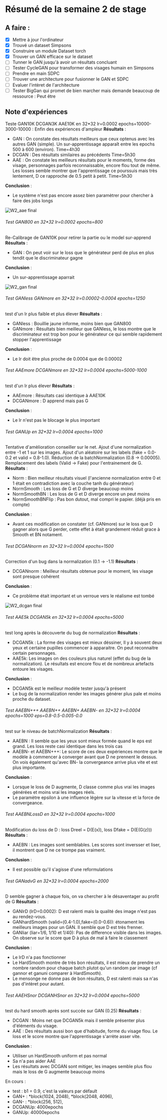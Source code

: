 # Résumé de la semaine 2 de stage


## A faire :

- [x]  Mettre à jour l'ordinateur
- [x]  Trouvé un dataset Simpsons
- [x]  Construire un module Dataset torch
- [x]  Trouver un GAN efficace sur le dataset
- [ ] Tunner le GAN jusqu'à avoir un résultats concluant
- [ ] Tester CycleGAN pour transformer des visages humain en Simpsons
- [ ] Prendre en main SDPC
- [ ] Trouver une architecture pour fusionner le GAN et SDPC
- [ ] Evaluer l'intèret de l'architecture
- [ ] Tester BigGan qui promet de bien marcher mais demande beaucoup de ressource : Peut être

## Note d'expériences

Teste GAN10K DCGAN3K AAE10K en 32*32 lr=0.0002 epochs=10000-3000-10000 :
Enfin des expériences d'ampleur
__Résultats__ :
  - GAN : On constate des résultats meilleurs que ceux optenus avec les autres GAN (simple). Un sur-apprentissage apparaît entre les epochs 500 à 600 (environ). 
    Time=4h30
  - DCGAN : Des résultats similaires au précédents 
    Time=5h30
  - AAE : On constate les meilleurs résultats pour le moments, forme des visage, personnages parfois reconnaissable, encore flou tout de même. Les losses semble montrer que l'apprentissage ce pourssuis mais très lentement, D ce rapproche de 0.5 petit à petit.
    Time=5h30

__Conclusion__ :
  - Le système n'est pas encore assez bien paramètrer pour chercher à faire des jobs longs 
  
![W2_aae final](W2_aae/final.png "AAE") 

###### Test GAN800 en 32*32 lr=0.0002 epochs=800
Re-Calibrage de GAN10K pour retirer la partie ou le model sur-apprend
__Résultats__ :
  - GAN : On peut voir sur le loss que le générateur perd de plus en plus tendit que le discriminateur gagne

__Conclusion__ :
  - Un sur-apprentissage aparrait
  
![W2_gan final](W2_gan/final.png "GAN")

###### Test GANless GANmore en 32*32 lr=0.00002-0.0004 epochs=1250
test d'un lr plus faible et plus élever
__Résultats__ :
  - GANless : Bouillie jaune informe, moins bien que GAN800
  - GANmore : Résultats bien meilleur que GANless, le loss montre que le discriminateur est trop bon pour le générateur ce qui semble rapidement stopper l'apprentissage

__Conclusion__ :
  - Le lr doit être plus proche de 0.0004 que de 0.00002

###### Test AAEmore DCGANmore en 32*32 lr=0.0004 epochs=5000-1000
test d'un lr plus élever
__Résultats__ :
  - AAEmore : Résultats casi identique à AAE10K
  - DCGANmore : D apprend mais pas G

__Conclusion__ :
  - Le lr n'est pas le blocage le plus important

###### Test GANUp en 32*32 lr=0.0004 epochs=1000
Tentative d'amèlioration conseiller sur le net. 
Ajout d'une normalization entre -1 et 1 sur les images.
Ajout d'un aléatoire sur les labels (fake = 0.0-0.2 et valid = 0.8-1.0).
Réduction de la batchNormalization (0.8 -> 0.00005).
Remplacement des labels (Valid -> Fake) pour l'entrainement de G.
__Résultats__ :
  - Norm : Bien meilleur résultats visuel (l'ancienne normalization entre 0 et 1 était en contradiction avec la couche tanh du générateur)
  - NormSmooth : Les loss de G et D diverge beaucoup moins
  - NormSmoothBN : Les loss de G et D diverge encore un peut moins
  - NormSmoothBNFlip : Pas bon dutout, mal compri le papier. (déjà pris en compte)

__Conclusion__ :
  - Avant ces modification on constater (cf. GANmore) sur le loss que D gagner alors que G perder,
		cette effet à était grandement réduit grace à Smooth et BN notament.

###### Test DCGANnorm en 32*32 lr=0.0004 epochs=1500
Correction d'un bug dans la normalization (0.1 -> -1.1)
__Résultats__ :
  - DCGANnorm : Meilleur résultats obtenue pour le moment, les visage sont presque cohérent

__Conclusion__ :
  - Ce problème était important et un verroue vers le réalisme est tombé

![W2_dcgan final](W2_dcgan/final.png "DCGAN")

###### Test AAE5k DCGAN5k en 32*32 lr=0.0004 epochs=5000
test long après la découverte du bug de normalization
__Résultats__ :
  - DCGAN5k : La forme des visages est mieux déssiner, Il y à souvent deux yeux et certaine pupilles commencer à apparaitre. On peut reconnaitre certain personnages.  
  - AAE5k: Les images on des couleurs plus naturel (effet du bug de la normalization). Le résultats est encore flou et de nombreux artefacts entoure les visages.

__Conclusion__ :
  - DCGAN5k est le meilleur modèle tester jusqu'à présent
  - Le bug de la normalization render les images générer plus pale et moins proche du dataset.

###### Test AAEBN+++ AAEBN++ AAEBN+ AAEBN- en 32*32 lr=0.0004 epochs=1000 eps=0.8-0.5-0.005-0.0
test sur le niveau de batchNormalization
__Résultats__ :
  - AAEBN : Il semble que les yeux sont mieux formée quand le eps est grand. Les loss reste casi identique dans les trois cas
  - AAEBN- et AAEBN+++: Le score de ces deux expériences montre que le modèle à commencer à converger avant que D ne prennent le dessus.
		On vois également qu'avec BN- la convergeance arrive plus vite et est plus importante.

__Conclusion__ :
  - Lorsque le loss de D augmente, D classe comme plus vrai les images générées et moins vrai les images réels.
  - Le paramètre epsilon à une influence légère sur la vitesse et la force de convergeance.

###### Test AAEBNLossD en 32*32 lr=0.0004 epochs=1000
Modification du loss de D : loss Dreel = D(E(x)), loss Dfake = D(E(G(z)))
__Résultats__ :
  - AAEBN : Les images sont semblables. Les scores sont inversser et liser, il montrent que D ne ce trompe pas vraiment.

__Conclusion__ :
  - Il est possible qu'il s'agisse d'une reformulations

###### Test GANadvG en 32*32 lr=0.0004 epochs=2000
D semble gagner à chaque fois, on va chercher à le désaventager au profit de G
__Résultats__ :
  - GANlrD (lrD=0.0002): D est ralenti mais la qualité des image n'est pas au rendez-vous.
  - GANhardSmooth (valid=(0.4-1.0),fake=(0.0-0.6)): étonament les meilleurs images pour un GAN. Il semble que D est très frenner.
  - GANliar (liar=1/6, 1/10 et 1/40): Pas de difference visible dans les images. On observe sur le score que D à plus de mal à faire le classement

__Conclusion__ :
  - Le lrD n'a pas fonctionner
  - Le HardSmooth montre de très bon résultats, il est mieux de prendre un nombre random pour chaque batch plutot qu'un random par image (cf gannor et ganuni comparer à HardSmooth).
  - Le mensonge ne donne pas de bon résultats, D est ralenti mais sa n'as pas d'intèret pour autant.

###### Test AAEHSnor DCGANHSnor en 32*32 lr=0.0004 epochs=5000
test du hard smooth après sont succée sur GAN (0.25)
__Résultats__ :
  - DCGAN : Moins net que DCGAN5k mais il semble présenter plus d'éléments du visage.
  - AAE : Des résultats aussi bon que d'habitude, forme du visage flou. Le loss et le score montre que l'apprentissage s'arrète asser vite.

__Conclusion__ :
  - Utiliser un HardSmooth uniform et pas normal
  - Sa n'a pas aider AAE
  - Les résultats avec DCGAN sont mitiger, les images semble plus flou mais le loss de G augmente beaucoup moins


En cours :
 - test : b1 = 0.9, c'est la valeurs par défault
 - GAN+ : *block(1024, 2048), *block(2048, 4096),
 - GAN- :  *block(256, 512),
 - DCGANUp: 4000epochs 
 - GANUp: 40000epochs
